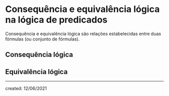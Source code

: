 # Consequência e equivalência lógica na lógica de predicados
Consequência e equivalência lógica são relações estabelecidas entre duas fórmulas (ou conjunto de fórmulas).

## Consequência lógica


## Equivalência lógica

---

created: 12/06/2021
